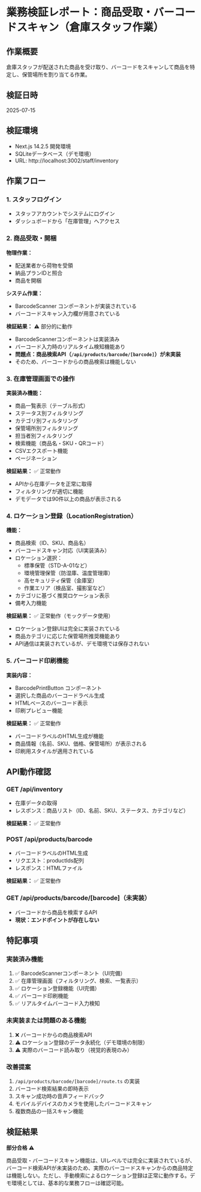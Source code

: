 # 業務検証レポート：商品受取・バーコードスキャン（倉庫スタッフ作業）

## 作業概要
倉庫スタッフが配送された商品を受け取り、バーコードをスキャンして商品を特定し、保管場所を割り当てる作業。

## 検証日時
2025-07-15

## 検証環境
- Next.js 14.2.5 開発環境
- SQLiteデータベース（デモ環境）
- URL: http://localhost:3002/staff/inventory

## 作業フロー

### 1. スタッフログイン
- スタッフアカウントでシステムにログイン
- ダッシュボードから「在庫管理」へアクセス

### 2. 商品受取・開梱
**物理作業：**
- 配送業者から荷物を受領
- 納品プランIDと照合
- 商品を開梱

**システム作業：**
- BarcodeScanner コンポーネントが実装されている
- バーコードスキャン入力欄が用意されている

**検証結果：** ⚠️ 部分的に動作
- BarcodeScannerコンポーネントは実装済み
- バーコード入力時のリアルタイム検知機能あり
- **問題点：商品検索API（`/api/products/barcode/[barcode]`）が未実装**
- そのため、バーコードからの商品検索は機能しない

### 3. 在庫管理画面での操作
**実装済み機能：**
- 商品一覧表示（テーブル形式）
- ステータス別フィルタリング
- カテゴリ別フィルタリング
- 保管場所別フィルタリング
- 担当者別フィルタリング
- 検索機能（商品名・SKU・QRコード）
- CSVエクスポート機能
- ページネーション

**検証結果：** ✅ 正常動作
- APIから在庫データを正常に取得
- フィルタリングが適切に機能
- デモデータでは90件以上の商品が表示される

### 4. ロケーション登録（LocationRegistration）
**機能：**
- 商品検索（ID、SKU、商品名）
- バーコードスキャン対応（UI実装済み）
- ロケーション選択：
  - 標準保管（STD-A-01など）
  - 環境管理保管（防湿庫、温度管理庫）
  - 高セキュリティ保管（金庫室）
  - 作業エリア（検品室、撮影室など）
- カテゴリに基づく推奨ロケーション表示
- 備考入力機能

**検証結果：** ✅ 正常動作（モックデータ使用）
- ロケーション登録UIは完全に実装されている
- 商品カテゴリに応じた保管場所推奨機能あり
- API通信は実装されているが、デモ環境では保存されない

### 5. バーコード印刷機能
**実装内容：**
- BarcodePrintButton コンポーネント
- 選択した商品のバーコードラベル生成
- HTMLベースのバーコード表示
- 印刷プレビュー機能

**検証結果：** ✅ 正常動作
- バーコードラベルのHTML生成が機能
- 商品情報（名前、SKU、価格、保管場所）が表示される
- 印刷用スタイルが適用されている

## API動作確認

### GET /api/inventory
- 在庫データの取得
- レスポンス：商品リスト（ID、名前、SKU、ステータス、カテゴリなど）

**検証結果：** ✅ 正常動作

### POST /api/products/barcode
- バーコードラベルのHTML生成
- リクエスト：productIds配列
- レスポンス：HTMLファイル

**検証結果：** ✅ 正常動作

### GET /api/products/barcode/[barcode]（未実装）
- バーコードから商品を検索するAPI
- **現状：エンドポイントが存在しない**

## 特記事項

### 実装済み機能
1. ✅ BarcodeScannerコンポーネント（UI完備）
2. ✅ 在庫管理画面（フィルタリング、検索、一覧表示）
3. ✅ ロケーション登録機能（UI完備）
4. ✅ バーコード印刷機能
5. ✅ リアルタイムバーコード入力検知

### 未実装または問題のある機能
1. ❌ バーコードからの商品検索API
2. ⚠️ ロケーション登録のデータ永続化（デモ環境の制限）
3. ⚠️ 実際のバーコード読み取り（視覚的表現のみ）

### 改善提案
1. `/api/products/barcode/[barcode]/route.ts` の実装
2. バーコード検索結果の即時表示
3. スキャン成功時の音声フィードバック
4. モバイルデバイスのカメラを使用したバーコードスキャン
5. 複数商品の一括スキャン機能

## 検証結果
**部分合格** ⚠️

商品受取・バーコードスキャン機能は、UIレベルでは完全に実装されているが、バーコード検索APIが未実装のため、実際のバーコードスキャンからの商品特定は機能しない。ただし、手動検索によるロケーション登録は正常に動作する。デモ環境としては、基本的な業務フローは確認可能。